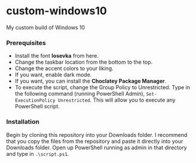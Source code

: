 # custom-windows10
My custom build of Windows 10

### Prerequisites

* Install the font **Iosevka** from here.
* Change the taskbar location from the bottom to the top.
* Change the accent colors to your liking.
* If you want, enable dark mode.
* If you want, you can install the **Choclatey Package Manager**.
* To execute the script, change the Group Policy to Unrestricted. Type in the following command (running PowerShell Admin), `Set-ExecutionPolicy Unrestricted`. This will allow you to execute any PowerShell script.

### Installation

Begin by cloning this repository into your Downloads folder. I recommend that you copy the files from the repository and paste it directly into your Downloads folder. Open up PowerShell running as admin in that directory and type in `.\script.ps1`.
